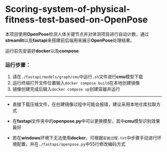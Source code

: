# Scoring-system-of-physical-fitness-test-based-on-OpenPose

本项目使用**OpenPose**检测人体关键节点并对体测项目进行自动计数，通过**streamlit**以及**fastapi**来搭建前后端用来展示**OpenPose**处理结果。 

运行前先安装好**docker**以及**compose**

### 运行步骤：

1. 请在`./fastapi/models/graph/cmu`中运行`.sh`文件进行**cmu**模型下载
2. 运行终端打开文件位置输入`docker compose build`在本地创建镜像  
3. 镜像创建完成后输入`docker compose up`创建容器并运行  

***

- 直接下载压缩文件，在创建镜像过程中可能会报错，建议采用本地仓库拉取方式  

- 在**fastapi**文件夹中的**openpose.py**中可以更换模型，其中**cmu**模型识别效果最好

- 若在**windows**环境下无法使用**docker**，可根据`安装过程.txt`中步骤手动进行环境配置，并在`./fastapi/openpose.py`中55行修改编码方式  

  

  

  
